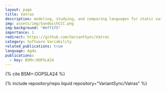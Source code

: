 ```yaml
---
layout: page
title: Vatras
description: modeling, studying, and comparing languages for static variability
img: assets/img/SandwichCCC.png
img-background: "#eff1f5"
importance: 1
redirect: https://github.com/VariantSync/Vatras
category: Software Variability
related_publications: true
language: Agda
publications:
  - key: BSM+:OOPSLA24
---
```


{% cite BSM+:OOPSLA24 %}

<div class="row justify-content-sm-center">
{% include repository/repo.liquid repository="VariantSync/Vatras" %}
</div>

